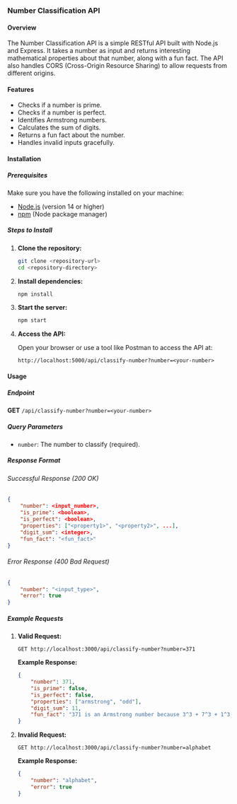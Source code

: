 ### Number Classification API

#### Overview

The Number Classification API is a simple RESTful API built with Node.js and Express. It takes a number as input and returns interesting mathematical properties about that number, along with a fun fact. The API also handles CORS (Cross-Origin Resource Sharing) to allow requests from different origins.

#### Features

- Checks if a number is prime.
- Checks if a number is perfect.
- Identifies Armstrong numbers.
- Calculates the sum of digits.
- Returns a fun fact about the number.
- Handles invalid inputs gracefully.

#### Installation

##### Prerequisites

Make sure you have the following installed on your machine:

- [Node.js](https://nodejs.org/) (version 14 or higher)
- [npm](https://www.npmjs.com/) (Node package manager)

##### Steps to Install

1. **Clone the repository:**

   ```bash
   git clone <repository-url>
   cd <repository-directory>
   ```

2. **Install dependencies:**

   ```bash
   npm install
   ```

3. **Start the server:**

   ```bash
   npm start
   ```

4. **Access the API:**

   Open your browser or use a tool like Postman to access the API at:

   ```
   http://localhost:5000/api/classify-number?number=<your-number>
   ```

#### Usage

##### Endpoint

**GET** `/api/classify-number?number=<your-number>`

##### Query Parameters

- `number`: The number to classify (required).

##### Response Format

###### Successful Response (200 OK)

```json
{
    "number": <input_number>,
    "is_prime": <boolean>,
    "is_perfect": <boolean>,
    "properties": ["<property1>", "<property2>", ...],
    "digit_sum": <integer>,
    "fun_fact": "<fun_fact>"
}
```

###### Error Response (400 Bad Request)

```json
{
    "number": "<input_type>",
    "error": true
}
```

##### Example Requests

1. **Valid Request:**
   ```
   GET http://localhost:3000/api/classify-number?number=371
   ```

   **Example Response:**
   ```json
   {
       "number": 371,
       "is_prime": false,
       "is_perfect": false,
       "properties": ["armstrong", "odd"],
       "digit_sum": 11,
       "fun_fact": "371 is an Armstrong number because 3^3 + 7^3 + 1^3 = 371"
   }
   ```

2. **Invalid Request:**
   ```
   GET http://localhost:3000/api/classify-number?number=alphabet
   ```

   **Example Response:**
   ```json
   {
       "number": "alphabet",
       "error": true
   }
   ```

